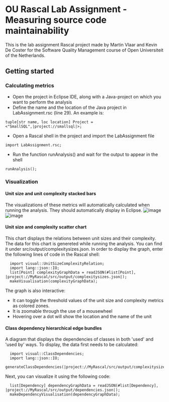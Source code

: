 # OU Rascal Lab Assignment - Measuring source code maintainability
This is the lab assignment Rascal project made by Martin Vlaar and Kevin De Coster for the Software Quality Management course of Open Universiteit of the Netherlands.

## Getting started
### Calculating metrics
* Open the project in Eclipse IDE, along with a Java-project on which you want to perform the analysis
* Define the name and the location of the Java project in LabAssignment.rsc (line 29). An example is:
```
tuple[str name, loc location] Project = <"SmallSQL",|project://smallsql|>;
```
* Open a Rascal shell in the project and import the LabAssignment file 
```
import LabAssignment.rsc;
```
* Run the function runAnalysis() and wait for the output to appear in the shell
```
runAnalysis();
```

### Visualization
#### Unit size and unit complexity stacked bars
The visualizations of these metrics will automatically calculated when running the analysis. They should automatically display in Eclipse.
![image](https://user-images.githubusercontent.com/25271716/213926059-d3fbee77-3b82-438c-9f0f-963e6de256ea.png)![image](https://user-images.githubusercontent.com/25271716/213926093-e336dfc7-99b1-47c5-8608-ef5681aa5e7a.png)

#### Unit size and complexity scatter chart
This chart displays the relations between unit sizes and their complexity. The data for this chart is genereted while running the analysis. You can find it under src/output/complexitysizes.json. In order to display the graph, enter the following lines of code in the Rascal shell:
```
  import visual::UnitSizeComplexityRelation;
  import lang::json::IO;
  list[Point] complexityGraphData = readJSON(#list[Point], |project://MyRascal/src/output/complexitysizes.json|);
  makeVisualisation(complexityGraphData);
```
The graph is also interactive:
* It can toggle the threshold values of the unit size and complexity metrics as colored zones.
* It is zoomable through the use of a mousewheel
* Hovering over a dot will show the location and the name of the unit

#### Class dependency hierarchical edge bundles
A diagram that displays the dependencies of classes in both 'used' and 'used by' ways. To display, the data first needs to be calculated:
```
  import visual::ClassDependencies;
  import lang::json::IO;
  generateClassDependencies(|project://MyRascal/src/output/complexitysizes.json|);
```
Next, you can visualize it using the following code:
```
  list[Dependency] dependencyGraphData = readJSON(#list[Dependency], |project://MyRascal/src/output/dependencies.json|);
  makeDependencyVisualisation(dependencyGraphData);
```

